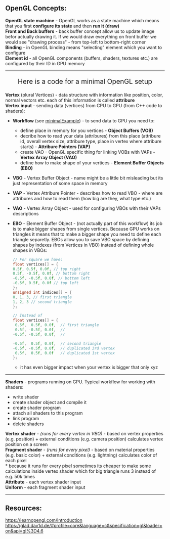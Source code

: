 ## OpenGL Concepts:

**OpenGL state machine** - OpenGL works as a state machine which means that you first **configure its state** and then **run it (draw)**<br>
**Front and Back buffers** - back buffer concept allow us to update image befor actually drawing it. If we would draw everything on front buffer we would see "drawing process" - from top-left to bottom-right corner<br>
**Binding** - in OpenGL binding means "selecting" element which you want to configure<br>
**Element id** - all OpenGL components (buffers, shaders, textures etc.) are configured by their ID in GPU memory<br>

---

<p align="center" display="inline" style="font-size:21px">
<a src="/minimalExample.cpp">Here</a> is a code for a minimal OpenGL setup
</p>

**Vertex** (plural Vertices) - data structure with information like position, color, normal vectors etc. each of this information is called **attribure**<br>
**Vertex input** - sending data (vertices) from CPU to GPU (from C++ code to shaders):

- **Workflow** (see [minimalExample](minimalExample.cpp)) - to send data to GPU you need to:
  - define place in memory for you vertices - **Object Buffers (VOB)**
  - decribe how to read your data (attribures) from this place (attribure id, overall vertex size, attribure type, place in vertex where attribure starts) - **Attribure Pointers (VAP)**
  - create VAO - OpenGL specific thing for linking VOBs with VAPs - **Vertex Array Object (VAO)**
  - define how to make shape of your vertices - **Element Buffer Objects (EBO)**
- **VBO** - Vertex Buffer Object - name might be a little bit misleading but its just representation of some space in memory
- **VAP** - Vertex Attribure Pointer - describes how to read VBO - where are attribures and how to read them (how big are they, what type etc.)
- **VAO** - Vertex Array Object - used for configuring VBOs with their VAPs descriptions
- **EBO** - Element Buffer Object - (not actually part of this workflow) its job is to make bigger shapes from single vertices. Because GPU works on triangles it means that to make a bigger shape you need to define each triangle separetly. EBOs allow you to save VBO space by defining shapes by indexes (from Vertices in VBO) instead of defining whole shapes in VBOs:

  ```c++
  // For square we have:
  float vertices[] = {
  0.5f, 0.5f, 0.0f, // top right
  0.5f, -0.5f, 0.0f, // bottom right
  -0.5f, -0.5f, 0.0f, // bottom left
  -0.5f, 0.5f, 0.0f // top left
  };
  unsigned int indices[] = {
  0, 1, 3, // first triangle
  1, 2, 3 // second triangle
  };

  // Instead of
  float vertices[] = {
   0.5f,  0.5f, 0.0f,  // first triangle
   0.5f, -0.5f, 0.0f,  //
  -0.5f, -0.5f, 0.0f,  //

  -0.5f,  0.5f, 0.0f,  // second triangle
  -0.5f, -0.5f, 0.0f,  // duplicated 3rd vertex
   0.5f,  0.5f, 0.0f   // duplicated 1st vertex
  };
  ```

  - it has even bigger impact when your vertex is bigger that only xyz

---

**Shaders** - programs running on GPU. Typical workflow for working with shaders:

- write shader
- create shader object and compile it
- create shader program
- attach all shaders to this program
- link program
- delete shaders

**Vertex shader** - _(runs for every vertex in VBO)_ - based on vertex properties (e.g. position) + external conditions (e.g. camera position) calculates vertex position on a screen<br>
**Fragment shader** - _(runs for every pixel)_ - based on material properties (e.g. basic color) + external conditions (e.g. lightning) calculates color of each pixel
<br>\* because it runs for every pixel sometimes its cheaper to make some calculations inside vertex shader which for big triangle runs 3 instead of e.g. 50k times<br>
**Attribute** - each vertex shader input<br>
**Uniform** - each fragment shader input<br>

---

## Resources:

https://learnopengl.com/Introduction
https://glad.dav1d.de/#profile=core&language=c&specification=gl&loader=on&api=gl%3D4.6
